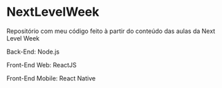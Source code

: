 # NextLevelWeek
Repositório com meu código feito à partir do conteúdo das aulas da Next Level Week


Back-End: Node.js

Front-End Web: ReactJS

Front-End Mobile: React Native

